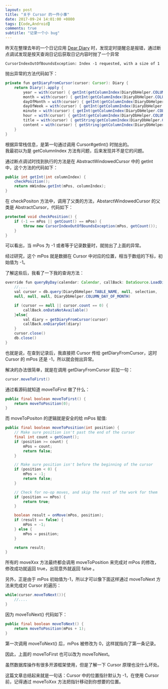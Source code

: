 ```yaml
---
layout: post
title: "关于 Cursor 的一件小事"
date: 2017-09-24 14:01:00 +0800
tags: [Code,Android]
comments: true
subtitle: "记录一个小 bug"
---  
```

昨天在整理去年的一个日记应用 [Dear Diary](https://github.com/wenhaiz/DearDiary) 时，发现定时提醒总是报错，通过断点调试发现是按天查询日记后获取日记内容时抛了一个异常  
```
CursorIndexOutOfBoundsException: Index -1 requested, with a size of 1
``` 

抛出异常的方法代码如下：
```java
private fun getDiaryFromCursor(cursor: Cursor): Diary {
    return Diary().apply {
        year = with(cursor) { getInt(getColumnIndex(DiaryDbHelper.COLUMN_YEAR)) }
        month = with(cursor) { getInt(getColumnIndex(DiaryDbHelper.COLUMN_MONTH)) }
        dayOfMonth = with(cursor) { getInt(getColumnIndex(DiaryDbHelper.COLUMN_DAY_OF_MONTH)) }
        dayOfWeek = with(cursor) { getInt(getColumnIndex(DiaryDbHelper.COLUMN_DAY_OF_WEEK)) }
        minute = with(cursor) { getInt(getColumnIndex(DiaryDbHelper.COLUMN_MINUTE)) }
        hour = with(cursor) { getInt(getColumnIndex(DiaryDbHelper.COLUMN_HOUR)) }
        title = with(cursor) { getString(getColumnIndex(DiaryDbHelper.COLUMN_TITLE)) }
        content = with(cursor) { getString(getColumnIndex(DiaryDbHelper.COLUMN_CONTENT)) }
    }
}
```  

根据异常栈信息，是第一句通过调用 Cursor#getInt() 时抛出的。   
我最初以为是 getColumnIndex 方法有问题，后来发现并不是它的问题。  

通过断点调试时找到执行的方法是在 AbstractWindowedCursor 中的 getInt 中，这个方法的代码如下： 
```java
public int getInt(int columnIndex) {
    checkPosition();
    return mWindow.getInt(mPos, columnIndex);
}
``` 

在 checkPositon 方法中，调用了父类的方法，AbstarctWindowedCursor 的父类是 AbstractCursor，代码如下： 
```java
protected void checkPosition() {
    if (-1 == mPos || getCount() == mPos) {
        throw new CursorIndexOutOfBoundsException(mPos, getCount());
    }
}
``` 

可以看出，当 mPos 为 -1 或者等于记录数量时，就抛出了上面的异常。   

经过研究，这个 mPos 就是数据在 Cursor 中对应的位置，相当于数组的下标，初始值为 -1。

了解这些后，我看了一下我的查询方法：  
```java
override fun queryByDay(calendar: Calendar, callBack: DataSource.LoadDiaryCallBack) {
    //....
    val cursor = db.query(DiaryDbHelper.TABLE_NAME, null, selection, 
    null, null, null, DiaryDbHelper.COLUMN_DAY_OF_MONTH)

    if (cursor == null || cursor.count == 0) {
        callBack.onDataNotAvailable()
    }else{ 
        val diary = getDiaryFromCursor(cursor)
        callBack.onDiaryGot(diary)
    }
    cursor.close()
    db.close()
}
```

也就是说，在查到记录后，我直接把 Cursor 传给 getDiaryFromCursor，这时 Cursor 的 mPos 还是 -1，所以就会抛出异常。   

解决的办法很简单，就是在调用 getDiaryFromCursor 前加一句： 
```java
cursor.moveToFirst()
``` 


通过看源码就知道 moveToFirst 做了什么： 
```java
public final boolean moveToFirst() {
    return moveToPosition(0);
}
```

而 moveToPositon 的逻辑就是安全的给 mPos 赋值: 
```java
public final boolean moveToPosition(int position) {
    // Make sure position isn't past the end of the cursor
    final int count = getCount();
    if (position >= count) {
        mPos = count;
        return false;
    }

    // Make sure position isn't before the beginning of the cursor
    if (position < 0) {
        mPos = -1;
        return false;
    }

    // Check for no-op moves, and skip the rest of the work for them
    if (position == mPos) {
        return true;
    }

    boolean result = onMove(mPos, position);
    if (result == false) {
        mPos = -1;
    } else {
        mPos = position;
    }

    return result;
}
``` 

所有的 moveXxx 方法最终都会调用 moveToPosition 来完成对 mPos 的修改，修改成功就返回 true，出现意外就返回 false 。

另外，正是由于 mPos 初始值为-1，所以才可以像下面这样通过 moveToNext 方法来完成对 Cursor 的遍历： 
```java
while(cursor.moveToNext()){
    //....
}
``` 

因为 moveToNext() 代码如下： 

```java
public final boolean moveToNext() {
    return moveToPosition(mPos + 1);
}
```

第一次调用 moveToNext() 后，mPos 被修改为 0，这样就指向了第一条记录。  

因此，上面的 moveToFirst 也可以改为 moveToNext。 

虽然数据库操作有很多开源框架使用，但是了解一下 Cursor 原理也没什么坏处。   

这篇文章总结起来就是一句话：Cursor 中的位置指针默认为 -1，在使用 Cursor 前，记得通过 moveToXxx 方法把指针移动到你想要的位置。